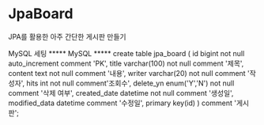 # JpaBoard
JPA를 활용한 아주 간단한 게시판 만들기

MySQL 세팅
***** MySQL *****
create table jpa_board (
	id bigint not null auto_increment comment 'PK',
    title varchar(100) not null comment '제목',
    content text not null comment '내용',
    writer varchar(20) not null comment '작성자',
    hits int not null comment'조회수',
    delete_yn enum('Y','N') not null comment '삭제 여부',
    created_date datetime not null comment  '생성일',
    modified_data datetime comment '수정일',
    primary key(id)
) comment '게시판';
